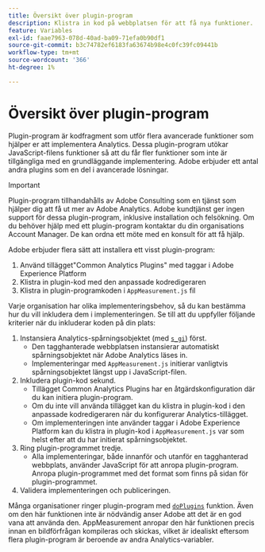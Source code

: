 ```yaml
---
title: Översikt över plugin-program
description: Klistra in kod på webbplatsen för att få nya funktioner.
feature: Variables
exl-id: faae7963-078d-40ad-ba09-71efa0b90df1
source-git-commit: b3c74782ef6183fa63674b98e4c0fc39fc09441b
workflow-type: tm+mt
source-wordcount: '366'
ht-degree: 1%

---
```


# Översikt över plugin-program

Plugin-program är kodfragment som utför flera avancerade funktioner som hjälper er att implementera Analytics. Dessa plugin-program utökar JavaScript-filens funktioner så att du får fler funktioner som inte är tillgängliga med en grundläggande implementering. Adobe erbjuder ett antal andra plugins som en del i avancerade lösningar.

>[!IMPORTANT]
>
>Plugin-program tillhandahålls av Adobe Consulting som en tjänst som hjälper dig att få ut mer av Adobe Analytics. Adobe kundtjänst ger ingen support för dessa plugin-program, inklusive installation och felsökning. Om du behöver hjälp med ett plugin-program kontaktar du din organisations Account Manager. De kan ordna ett möte med en konsult för att få hjälp.

Adobe erbjuder flera sätt att installera ett visst plugin-program:

1. Använd tillägget&quot;Common Analytics Plugins&quot; med taggar i Adobe Experience Platform
2. Klistra in plugin-kod med den anpassade kodredigeraren
3. Klistra in plugin-programkoden i `AppMeasurement.js` fil

Varje organisation har olika implementeringsbehov, så du kan bestämma hur du vill inkludera dem i implementeringen. Se till att du uppfyller följande kriterier när du inkluderar koden på din plats:

1. Instansiera Analytics-spårningsobjektet (med [`s_gi`](../functions/s-gi.md)) först.
   * Den tagghanterade webbplatsen instansierar automatiskt spårningsobjektet när Adobe Analytics läses in.
   * Implementeringar med `AppMeasurement.js` initierar vanligtvis spårningsobjektet längst upp i JavaScript-filen.
2. Inkludera plugin-kod sekund.
   * Tillägget Common Analytics Plugins har en åtgärdskonfiguration där du kan initiera plugin-program.
   * Om du inte vill använda tillägget kan du klistra in plugin-kod i den anpassade kodredigeraren när du konfigurerar Analytics-tillägget.
   * Om implementeringen inte använder taggar i Adobe Experience Platform kan du klistra in plugin-kod i `AppMeasurement.js` var som helst efter att du har initierat spårningsobjektet.
3. Ring plugin-programmet tredje.
   * Alla implementeringar, både innanför och utanför en tagghanterad webbplats, använder JavaScript för att anropa plugin-program. Anropa plugin-programmet med det format som finns på sidan för plugin-programmet.
4. Validera implementeringen och publiceringen.

Många organisationer ringer plugin-program med [`doPlugins`](../functions/doplugins.md) funktion. Även om den här funktionen inte är nödvändig anser Adobe att det är en god vana att använda den. AppMeasurement anropar den här funktionen precis innan en bildförfrågan kompileras och skickas, vilket är idealiskt eftersom flera plugin-program är beroende av andra Analytics-variabler.
